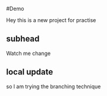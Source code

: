 #Demo

Hey this is a new project for practise

## subhead

Watch me change

## local update

so l am trying the branching technique